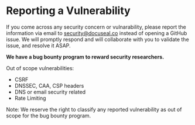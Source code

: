 # Reporting a Vulnerability

If you come across any security concern or vulnarability, please report the information via email to security@docuseal.co instead of opening a GitHub issue. We will promptly respond and will collaborate with you to validate the issue, and resolve it ASAP.

**We have a bug bounty program to reward security researchers.**

Out of scope vulnerabilities:

- CSRF
- DNSSEC, CAA, CSP headers
- DNS or email security related
- Rate Limiting

Note: We reserve the right to classify any reported vulnerability as out of scope for the bug bounty program.
